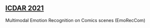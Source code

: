 ## [ICDAR 2021](https://competitions.codalab.org/competitions/27884)

Multimodal Emotion Recognition on Comics scenes (EmoRecCom)
